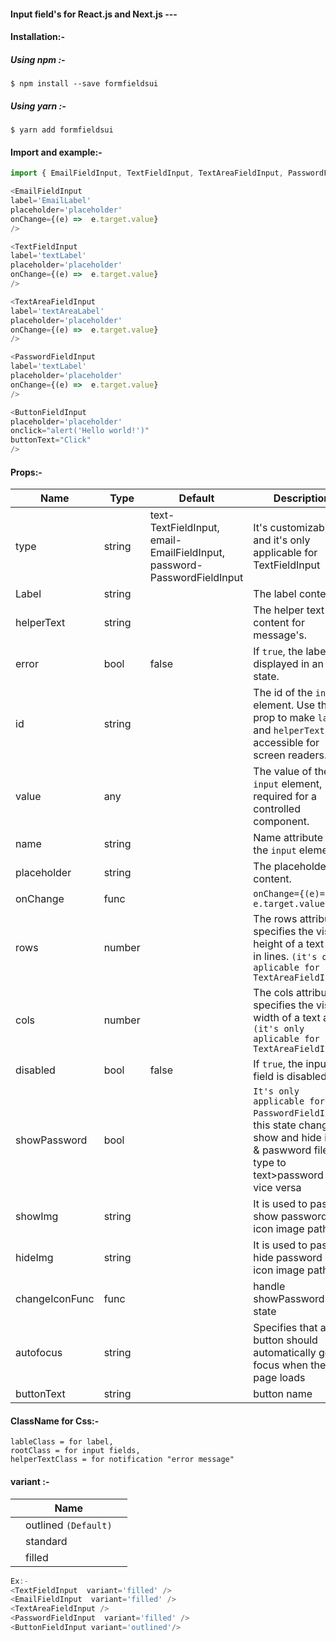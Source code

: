 #### Input field's for React.js and Next.js ---

#### Installation:-

##### Using npm :-

```
$ npm install --save formfieldsui
```

##### Using yarn :-

```
$ yarn add formfieldsui
```

#### Import and example:-

```JavaScript
import { EmailFieldInput, TextFieldInput, TextAreaFieldInput, PasswordFieldInput,ButtonFieldInput} from "formfieldsui";

<EmailFieldInput
label='EmailLabel'
placeholder='placeholder'
onChange={(e) =>  e.target.value}
/>

<TextFieldInput
label='textLabel'
placeholder='placeholder'
onChange={(e) =>  e.target.value}
/>

<TextAreaFieldInput
label='textAreaLabel'
placeholder='placeholder'
onChange={(e) =>  e.target.value}
/>

<PasswordFieldInput
label='textLabel'
placeholder='placeholder'
onChange={(e) =>  e.target.value}
/>

<ButtonFieldInput
placeholder='placeholder'
onclick="alert('Hello world!')"
buttonText="Click"
/>
```

#### Props:-

| Name           | Type   | Default                                                                 | Description                                                                                                                               |
| -------------- | ------ | ----------------------------------------------------------------------- | ----------------------------------------------------------------------------------------------------------------------------------------- |
| type           | string | text-TextFieldInput, email-EmailFieldInput, password-PasswordFieldInput | It's customizable and it's only applicable for TextFieldInput                                                                             |
| Label          | string |                                                                         | The label content.                                                                                                                        |
| helperText     | string |                                                                         | The helper text content for message's.                                                                                                    |
| error          | bool   | false                                                                   | If `true`, the label is displayed in an error state.                                                                                      |
| id             | string |                                                                         | The id of the `input` element. Use this prop to make `label` and `helperText` accessible for screen readers.                              |
| value          | any    |                                                                         | The value of the `input` element, required for a controlled component.                                                                    |
| name           | string |                                                                         | Name attribute of the `input` element.                                                                                                    |
| placeholder    | string |                                                                         | The placeholder content.                                                                                                                  |
| onChange       | func   |                                                                         | `onChange={(e)= e.target.value}`                                                                                                          |
| rows           | number |                                                                         | The rows attribute specifies the visible height of a text area, in lines. `(it's only aplicable for TextAreaFieldInput)`                  |
| cols           | number |                                                                         | The cols attribute specifies the visible width of a text area. `(it's only aplicable for TextAreaFieldInput)`                             |
| disabled       | bool   | false                                                                   | If `true`, the input field is disabled                                                                                                    |
| showPassword   | bool   |                                                                         | `It's only applicable for PasswordFieldInput`, this state change show and hide icon & paswword filed type to text>password and vice versa |
| showImg        | string |                                                                         | It is used to pass show password eye icon image path                                                                                      |
| hideImg        | string |                                                                         | It is used to pass hide password eye icon image path                                                                                      |
| changeIconFunc | func   |                                                                         | handle showPassword state                                                                                                                 |
| autofocus      | string |                                                                         | Specifies that a button should automatically get focus when the page loads                                                                |
| buttonText     | string |                                                                         | button name                                                                                                                               |

#### ClassName for Css:-

```
lableClass = for label,
rootClass = for input fields,
helperTextClass = for notification "error message"
```

#### variant :-

|     | Name                 |     |
| --- | -------------------- | --- |
|     | outlined `(Default)` |     |
|     | standard             |     |
|     | filled               |     |

```JavaScript
Ex:-
<TextFieldInput  variant='filled' />
<EmailFieldInput  variant='filled' />
<TextAreaFieldInput />
<PasswordFieldInput  variant='filled' />
<ButtonFieldInput variant='outlined'/>
```
